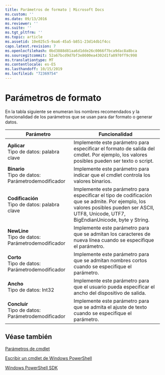 ```yaml
---
title: Parámetros de formato | Microsoft Docs
ms.custom: ''
ms.date: 09/13/2016
ms.reviewer: ''
ms.suite: ''
ms.tgt_pltfrm: ''
ms.topic: article
ms.assetid: 10e025c5-9aa6-45a5-b851-23d14db1f4cc
caps.latest.revision: 7
ms.openlocfilehash: 0bd3888d81aa6d1dde26c0066f7bca9dac8a8bca
ms.sourcegitcommit: 52a67bcd9d7bf3e8600ea4302d1fa8970ff9c998
ms.translationtype: MT
ms.contentlocale: es-ES
ms.lasthandoff: 10/15/2019
ms.locfileid: "72369754"
---
```

# <a name="format-parameters"></a>Parámetros de formato

En la tabla siguiente se enumeran los nombres recomendados y la funcionalidad de los parámetros que se usan para dar formato o generar datos.

|Parámetro|Funcionalidad|
|---|---|
|**Aplicar**<br>Tipo de datos: palabra clave|Implemente este parámetro para especificar el formato de salida del cmdlet. Por ejemplo, los valores posibles pueden ser texto o script.|
|**Binario**<br>Tipo de datos: Parámetrodemodificador|Implemente este parámetro para indicar que el cmdlet controla los valores binarios.|
|**Codificación**<br>Tipo de datos: palabra clave|Implemente este parámetro para especificar el tipo de codificación que se admite. Por ejemplo, los valores posibles pueden ser ASCII, UTF8, Unicode, UTF7, BigEndianUnicode, byte y String.|
|**NewLine**<br>Tipo de datos: Parámetrodemodificador|Implemente este parámetro para que se admitan los caracteres de nueva línea cuando se especifique el parámetro.|
|**Corto**<br>Tipo de datos: Parámetrodemodificador|Implemente este parámetro para que se admitan nombres cortos cuando se especifique el parámetro.|
|**Ancho**<br>Tipo de datos: Int32|Implemente este parámetro para que el usuario pueda especificar el ancho del dispositivo de salida.|
|**Concluir**<br>Tipo de datos: Parámetrodemodificador|Implemente este parámetro para que se admita el ajuste de texto cuando se especifique el parámetro.|
## <a name="see-also"></a>Véase también

[Parámetros de cmdlet](./cmdlet-parameters.md)

[Escribir un cmdlet de Windows PowerShell](./writing-a-windows-powershell-cmdlet.md)

[Windows PowerShell SDK](../windows-powershell-reference.md)
